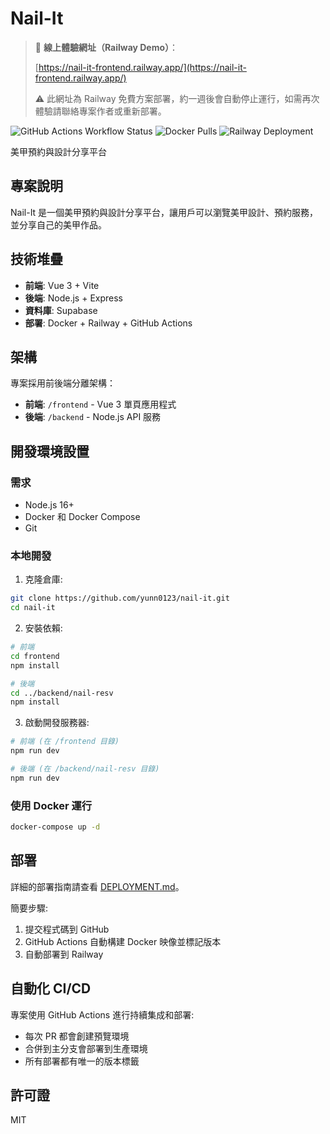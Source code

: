 # Nail-It

> 🚀 **線上體驗網址（Railway Demo）**：
> 
> [https://nail-it-frontend.railway.app/](https://nail-it-frontend.railway.app/)
> 
> ⚠️ 此網址為 Railway 免費方案部署，約一週後會自動停止運行，如需再次體驗請聯絡專案作者或重新部署。

![GitHub Actions Workflow Status](https://img.shields.io/github/actions/workflow/status/你的GitHub用户名/nail-it/deploy.yml?label=部署)
![Docker Pulls](https://img.shields.io/docker/pulls/yunn0123/nail-it-frontend)
![Railway Deployment](https://img.shields.io/badge/railway-deployed-success)

美甲預約與設計分享平台

## 專案說明

Nail-It 是一個美甲預約與設計分享平台，讓用戶可以瀏覽美甲設計、預約服務，並分享自己的美甲作品。

## 技術堆疊

- **前端**: Vue 3 + Vite
- **後端**: Node.js + Express
- **資料庫**: Supabase
- **部署**: Docker + Railway + GitHub Actions

## 架構

專案採用前後端分離架構：

- **前端**: `/frontend` - Vue 3 單頁應用程式
- **後端**: `/backend` - Node.js API 服務

## 開發環境設置

### 需求

- Node.js 16+
- Docker 和 Docker Compose
- Git

### 本地開發

1. 克隆倉庫:

```bash
git clone https://github.com/yunn0123/nail-it.git
cd nail-it
```

2. 安裝依賴:

```bash
# 前端
cd frontend
npm install

# 後端
cd ../backend/nail-resv
npm install
```

3. 啟動開發服務器:

```bash
# 前端 (在 /frontend 目錄)
npm run dev

# 後端 (在 /backend/nail-resv 目錄)
npm run dev
```

### 使用 Docker 運行

```bash
docker-compose up -d
```

## 部署

詳細的部署指南請查看 [DEPLOYMENT.md](DEPLOYMENT.md)。

簡要步驟:

1. 提交程式碼到 GitHub
2. GitHub Actions 自動構建 Docker 映像並標記版本
3. 自動部署到 Railway

## 自動化 CI/CD

專案使用 GitHub Actions 進行持續集成和部署:

- 每次 PR 都會創建預覽環境
- 合併到主分支會部署到生產環境
- 所有部署都有唯一的版本標籤

## 許可證

MIT

